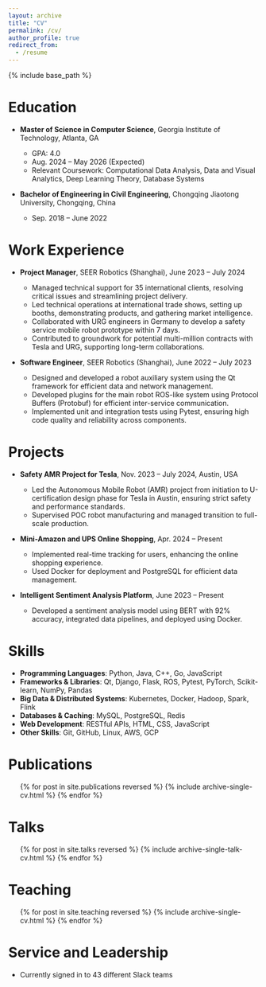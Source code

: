 ```yaml
---
layout: archive
title: "CV"
permalink: /cv/
author_profile: true
redirect_from:
  - /resume
---
```


{% include base_path %}

Education
======
* **Master of Science in Computer Science**, Georgia Institute of Technology, Atlanta, GA
  - GPA: 4.0
  - Aug. 2024 – May 2026 (Expected)
  - Relevant Coursework: Computational Data Analysis, Data and Visual Analytics, Deep Learning Theory, Database Systems

* **Bachelor of Engineering in Civil Engineering**, Chongqing Jiaotong University, Chongqing, China
  - Sep. 2018 – June 2022

Work Experience
======
* **Project Manager**, SEER Robotics (Shanghai), June 2023 – July 2024
  - Managed technical support for 35 international clients, resolving critical issues and streamlining project delivery.
  - Led technical operations at international trade shows, setting up booths, demonstrating products, and gathering market intelligence.
  - Collaborated with URG engineers in Germany to develop a safety service mobile robot prototype within 7 days.
  - Contributed to groundwork for potential multi-million contracts with Tesla and URG, supporting long-term collaborations.

* **Software Engineer**, SEER Robotics (Shanghai), June 2022 – July 2023
  - Designed and developed a robot auxiliary system using the Qt framework for efficient data and network management.
  - Developed plugins for the main robot ROS-like system using Protocol Buffers (Protobuf) for efficient inter-service communication.
  - Implemented unit and integration tests using Pytest, ensuring high code quality and reliability across components.

Projects
======
* **Safety AMR Project for Tesla**, Nov. 2023 – July 2024, Austin, USA
  - Led the Autonomous Mobile Robot (AMR) project from initiation to U-certification design phase for Tesla in Austin, ensuring strict safety and performance standards.
  - Supervised POC robot manufacturing and managed transition to full-scale production.

* **Mini-Amazon and UPS Online Shopping**, Apr. 2024 – Present
  - Implemented real-time tracking for users, enhancing the online shopping experience.
  - Used Docker for deployment and PostgreSQL for efficient data management.

* **Intelligent Sentiment Analysis Platform**, June 2023 – Present
  - Developed a sentiment analysis model using BERT with 92% accuracy, integrated data pipelines, and deployed using Docker.

Skills
======
* **Programming Languages**: Python, Java, C++, Go, JavaScript
* **Frameworks & Libraries**: Qt, Django, Flask, ROS, Pytest, PyTorch, Scikit-learn, NumPy, Pandas
* **Big Data & Distributed Systems**: Kubernetes, Docker, Hadoop, Spark, Flink
* **Databases & Caching**: MySQL, PostgreSQL, Redis
* **Web Development**: RESTful APIs, HTML, CSS, JavaScript
* **Other Skills**: Git, GitHub, Linux, AWS, GCP

Publications
======
<ul>{% for post in site.publications reversed %}
  {% include archive-single-cv.html %}
{% endfor %}</ul>

Talks
======
<ul>{% for post in site.talks reversed %}
  {% include archive-single-talk-cv.html  %}
{% endfor %}</ul>

Teaching
======
<ul>{% for post in site.teaching reversed %}
  {% include archive-single-cv.html %}
{% endfor %}</ul>

Service and Leadership
======
* Currently signed in to 43 different Slack teams
